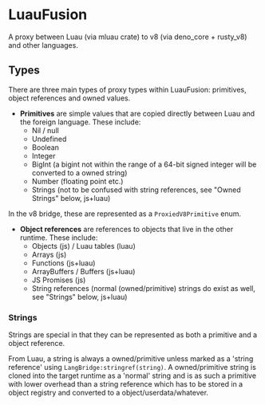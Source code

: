 # LuauFusion

A proxy between Luau (via mluau crate) to v8 (via deno_core + rusty_v8) and other languages.

## Types

There are three main types of proxy types within LuauFusion: primitives, object references and owned values.

- **Primitives** are simple values that are copied directly between Luau and the foreign language. These include:
  - Nil / null 
  - Undefined
  - Boolean
  - Integer 
  - BigInt (a bigint not within the range of a 64-bit signed integer will be converted to a owned string)
  - Number (floating point etc.)
  - Strings (not to be confused with string references, see "Owned Strings" below, js+luau)

In the v8 bridge, these are represented as a ``ProxiedV8Primitive`` enum.

- **Object references** are references to objects that live in the other runtime. These include:
  - Objects (js) / Luau tables (luau)
  - Arrays (js)
  - Functions (js+luau)
  - ArrayBuffers / Buffers (js+luau)
  - JS Promises (js)
  - String references (normal (owned/primitive) strings do exist as well, see "Strings" below, js+luau)

### Strings

Strings are special in that they can be represented as both a primitive and a object reference.

From Luau, a string is always a owned/primitive unless marked as a 'string reference' using ``LangBridge:stringref(string)``. A owned/primitive string is cloned into the target runtime as a 'normal' string and is as such a primitive with lower overhead than a string reference which has to be stored in a object registry and converted to a object/userdata/whatever.